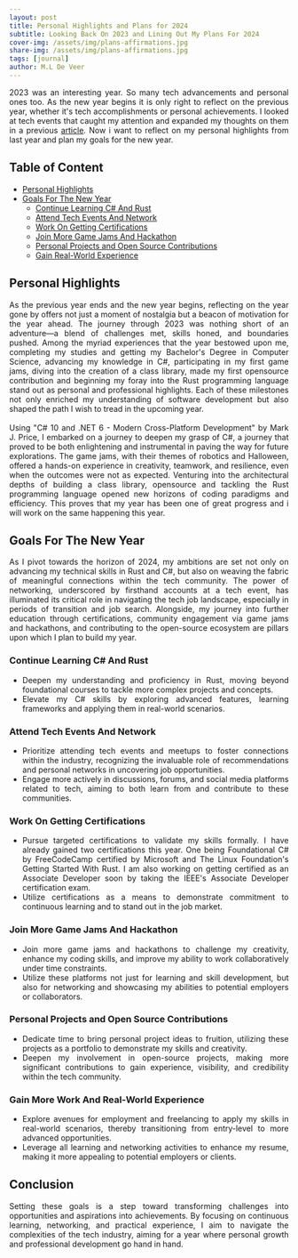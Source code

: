 ```yaml
---
layout: post
title: Personal Highlights and Plans for 2024
subtitle: Looking Back On 2023 and Lining Out My Plans For 2024
cover-img: /assets/img/plans-affirmations.jpg
share-img: /assets/img/plans-affirmations.jpg
tags: [journal]
author: M.L De Veer
---
```


<div align="justify">2023 was an interesting year. So many tech advancements and personal ones too. As the new year begins it is only right to reflect on the previous year, whether it's tech accomplishments or personal achievements. I looked at tech events that caught my attention and expanded my thoughts on them in a previous <a href="https://maame-deveer.github.io/techhollow/2024-01-10-highlights-in-tech-in-2023/" target="_blank">article</a>. Now i want to reflect on my personal highlights from last year and plan my goals for the new year.</div>


## Table of Content

- [Personal Highlights](#personal)
- [Goals For The New Year](#2024goals)
    - [Continue Learning C# And Rust](#continue-learning-csharp-and-rust)
    - [Attend Tech Events And Network ](#networking)
    - [Work On Getting Certifications](#certifications)
    - [Join More Game Jams And Hackathon](#gamejams-and-hackathons)
    - [Personal Projects and Open Source Contributions](#projects-and-opensource)
    - [Gain Real-World Experience](#work-experience)


<a id="personal"></a>
## Personal Highlights

<div align="justify">As the previous year ends and the new year begins, reflecting on the year gone by offers not just a moment of nostalgia but a beacon of motivation for the year ahead. The journey through 2023 was nothing short of an adventure—a blend of challenges met, skills honed, and boundaries pushed. Among the myriad experiences that the year bestowed upon me, completing my studies and getting my Bachelor's Degree in Computer Science, advancing my knowledge in C#, participating in my first game jams, diving into the creation of a class library, made my first opensource contribution and beginning my foray into the Rust programming language stand out as personal and professional highlights. Each of these milestones not only enriched my understanding of software development but also shaped the path I wish to tread in the upcoming year.</div>
<br>
<div align="justify">Using "C# 10 and .NET 6 - Modern Cross-Platform Development" by Mark J. Price, I embarked on a journey to deepen my grasp of C#, a journey that proved to be both enlightening and instrumental in paving the way for future explorations. The game jams, with their themes of robotics and Halloween, offered a hands-on experience in creativity, teamwork, and resilience, even when the outcomes were not as expected. Venturing into the architectural depths of building a class library, opensource and tackling the Rust programming language opened new horizons of coding paradigms and efficiency. This proves that my year has been one of great progress and i will work on the same happening this year.</div>


<a id="2024goals"></a>
## Goals For The New Year

<div align="justify">As I pivot towards the horizon of 2024, my ambitions are set not only on advancing my technical skills in Rust and C#, but also on weaving the fabric of meaningful connections within the tech community. The power of networking, underscored by firsthand accounts at a tech event, has illuminated its critical role in navigating the tech job landscape, especially in periods of transition and job search. Alongside, my journey into further education through certifications, community engagement via game jams and hackathons, and contributing to the open-source ecosystem are pillars upon which I plan to build my year.</div>

<a id="continue-learning-csharp-and-rust"></a>
### Continue Learning C# And Rust

* <div align="justify">Deepen my understanding and proficiency in Rust, moving beyond foundational courses to tackle more complex projects and concepts.</div>

* <div align="justify">Elevate my C# skills by exploring advanced features, learning frameworks and applying them in real-world scenarios.</div>

<a id="networking"></a>
### Attend Tech Events And Network 

* <div align="justify">Prioritize attending tech events and meetups to foster connections within the industry, recognizing the invaluable role of recommendations and personal networks in uncovering job opportunities.</div>

* <div align="justify">Engage more actively in discussions, forums, and social media platforms related to tech, aiming to both learn from and contribute to these communities.</div>

<a id="certifications"></a>
### Work On Getting Certifications

* <div align="justify">Pursue targeted certifications to validate my skills formally. I have already gained two certifications this year. One being Foundational C# by FreeCodeCamp certified by Microsoft and The Linux Foundation's Getting Started With Rust. I am also working on getting certified as an Associate Developer soon by taking the IEEE's Associate Developer certification exam.</div>

* <div align="justify">Utilize certifications as a means to demonstrate commitment to continuous learning and to stand out in the job market.</div>

<a id="gamejams-and-hackerthons"></a>
### Join More Game Jams And Hackathon

* <div align="justify">Join more game jams and hackathons to challenge my creativity, enhance my coding skills, and improve my ability to work collaboratively under time constraints.</div>

* <div align="justify">Utilize these platforms not just for learning and skill development, but also for networking and showcasing my abilities to potential employers or collaborators.</div>

<a id="projects-and-opensource"></a>
### Personal Projects and Open Source Contributions

* <div align="justify">Dedicate time to bring personal project ideas to fruition, utilizing these projects as a portfolio to demonstrate my skills and creativity.</div>

* <div align="justify">Deepen my involvement in open-source projects, making more significant contributions to gain experience, visibility, and credibility within the tech community.</div>

<a id="work-experience"></a>
### Gain More Work And Real-World Experience

* <div align="justify">Explore avenues for employment and freelancing to apply my skills in real-world scenarios, thereby transitioning from entry-level to more advanced opportunities.</div>

* <div align="justify">Leverage all learning and networking activities to enhance my resume, making it more appealing to potential employers or clients.</div>

## Conclusion

<div align="justify">Setting these goals is a step toward transforming challenges into opportunities and aspirations into achievements. By focusing on continuous learning, networking, and practical experience, I aim to navigate the complexities of the tech industry, aiming for a year where personal growth and professional development go hand in hand.</div>
